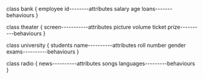 class bank {
employee id--------attributes
salary
age
loans-------behaviours
}


class theater {
screen-----------attributes
picture
volume
ticket prize----------behaviours
}


class university {
students name----------attributes
roll number
gender
exams----------behaviours
}


class radio {
news----------attributes
songs
languages---------behaviours
}
